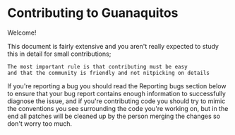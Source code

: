 # Contributing to Guanaquitos

Welcome!

This document is fairly extensive and you aren't really expected
to study this in detail for small contributions;

    The most important rule is that contributing must be easy
    and that the community is friendly and not nitpicking on details

If you're reporting a bug you should read the Reporting bugs section
below to ensure that your bug report contains enough information
to successfully diagnose the issue, and if you're contributing code
you should try to mimic the conventions you see surrounding the code
you're working on, but in the end all patches will be cleaned up by
the person merging the changes so don't worry too much.
